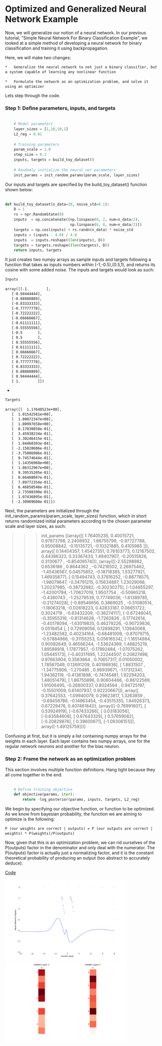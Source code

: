 # Optimized and Generalized Neural Network Example

Now, we will generalize our notion of a neural network. In our previous tutorial, "Simple Neural Network For Binary Classification Example", we looked at a simple method of developing a neural network for binary classification and training it using backpropagation.

Here, we will make two changes:

	*	Generalize the neural network to not just a binary classifier, but a system capable of learning any nonlinear function
	
	*	Formulate the network as an optimization problem, and solve it using an optimizer

Lets step through the code.

### Step 1: Define parameters, inputs, and targets

```python

    # Model parameters
    layer_sizes = [1,10,10,1]
    L2_reg = 0.01

    # Training parameters
    param_scale = 1.0
    step_size = 0.1
    inputs, targets = build_toy_dataset()

    # Randomly initialize the neural net parameters
    init_params = init_random_params(param_scale, layer_sizes)
```

Our inputs and targets are specified by the build_toy_dataset() function shown below:

```python

def build_toy_dataset(n_data=20, noise_std=0.1):
    D = 1
    rs = npr.RandomState(0)
    inputs  = np.concatenate([np.linspace(0, 2, num=n_data/2),
                              np.linspace(6, 8, num=n_data/2)])
    targets = np.cos(inputs) + rs.randn(n_data) * noise_std
    inputs = (inputs - 4.0) / 4.0
    inputs  = inputs.reshape((len(inputs), D))
    targets = targets.reshape((len(targets), D))
    return inputs, targets

```

It just creates two numpy arrays as sample inputs and targets following a function that takes as inputs numbers within (-1,-0.5),(0.5,1), and returns its cosine with some added noise. The inputs and targets would look as such:

	Inputs 

	array([[-1.        ],				
       [-0.94444444],
       [-0.88888889],
       [-0.83333333],
       [-0.77777778],
       [-0.72222222],
       [-0.66666667],
       [-0.61111111],
       [-0.55555556],
       [-0.5       ],
       [ 0.5       ],
       [ 0.55555556],
       [ 0.61111111],
       [ 0.66666667],
       [ 0.72222222],
       [ 0.77777778],
       [ 0.83333333],
       [ 0.88888889],
       [ 0.94444444],
       [ 1.        ]])


   -

   	Targets

   	array([[  1.17640523e+00],
       [  1.01542581e+00],
       [  1.00072347e+00],
       [  1.00997658e+00],
       [  8.17030850e-01],
       [  3.45938234e-01],
       [  3.30246415e-01],
       [  1.04460393e-04],
       [ -2.15828606e-01],
       [ -3.75086986e-01],
       [  9.74574644e-01],
       [  1.14356968e+00],
       [  1.06312967e+00],
       [  9.39535205e-01],
       [  8.66488047e-01],
       [  7.09772354e-01],
       [  6.46850548e-01],
       [  2.73500390e-01],
       [  1.07436895e-01],
       [ -2.30909608e-01]])


Next, the parameters are initialized through the init_random_params(param_scale, layer_sizes) function, which in short returns randomized initial parameters according to the chosen parameter scale and layer sizes, as such:

>>> init_params
[(array([[ 1.76405235,  0.40015721,  0.97873798,  2.2408932 ,  1.86755799,
        -0.97727788,  0.95008842, -0.15135721, -0.10321885,  0.4105985 ]]), array([ 0.14404357,  1.45427351,  0.76103773,  0.12167502,  0.44386323,
        0.33367433,  1.49407907, -0.20515826,  0.3130677 , -0.85409574])), (array([[-2.55298982,  0.6536186 ,  0.8644362 , -0.74216502,  2.26975462,
        -1.45436567,  0.04575852, -0.18718385,  1.53277921,  1.46935877],
       [ 0.15494743,  0.37816252, -0.88778575, -1.98079647, -0.34791215,
         0.15634897,  1.23029068,  1.20237985, -0.38732682, -0.30230275],
       [-1.04855297, -1.42001794, -1.70627019,  1.9507754 , -0.50965218,
        -0.4380743 , -1.25279536,  0.77749036, -1.61389785, -0.21274028],
       [-0.89546656,  0.3869025 , -0.51080514, -1.18063218, -0.02818223,
         0.42833187,  0.06651722,  0.3024719 , -0.63432209, -0.36274117],
       [-0.67246045, -0.35955316, -0.81314628, -1.7262826 ,  0.17742614,
        -0.40178094, -1.63019835,  0.46278226, -0.90729836,  0.0519454 ],
       [ 0.72909056,  0.12898291,  1.13940068, -1.23482582,  0.40234164,
        -0.68481009, -0.87079715, -0.57884966, -0.31155253,  0.05616534],
       [-1.16514984,  0.90082649,  0.46566244, -1.53624369,  1.48825219,
         1.89588918,  1.17877957, -0.17992484, -1.07075262,  1.05445173],
       [-0.40317695,  1.22244507,  0.20827498,  0.97663904,  0.3563664 ,
         0.70657317,  0.01050002,  1.78587049,  0.12691209,  0.40198936],
       [ 1.8831507 , -1.34775906, -1.270485  ,  0.96939671, -1.17312341,
         1.94362119, -0.41361898, -0.74745481,  1.92294203,  1.48051479],
       [ 1.86755896,  0.90604466, -0.86122569,  1.91006495, -0.26800337,
         0.8024564 ,  0.94725197, -0.15501009,  0.61407937,  0.92220667]]), array([ 0.37642553, -1.09940079,  0.29823817,  1.3263859 , -0.69456786,
       -0.14963454, -0.43515355,  1.84926373,  0.67229476,  0.40746184])), (array([[-0.76991607],
       [ 0.53924919],
       [-0.67433266],
       [ 0.03183056],
       [-0.63584608],
       [ 0.67643329],
       [ 0.57659082],
       [-0.20829876],
       [ 0.39600671],
       [-1.09306151]]), array([-1.49125759]))]

Confusing at first, but it is simply a list containing numpy arrays for the weights in each layer. Each layer contains two numpy arrays, one for the regular network neurons and another for the bias neuron.

### Step 2: Frame the network as an optimization problem

This section involves multiple function definitions. Hang tight because they all come together in the end.

```python

    # Define training objective
    def objective(params, iter):
        return -log_posterior(params, inputs, targets, L2_reg)

```

We begin by specifying our objective function, or function to be optimized. As we know from bayesian probability, the function we are aiming to optimize is the following:

	P (our weights are correct | outputs) = P (our outputs are correct | weights) * P(weights)/P(outputs) 

Now, given that this is an optimization problem, we can rid ourselves of the P(outputs) factor in the denominator and only deal with the numerator. The P(outputs) factor is actually just a normalizing factor, and it is the constant theoretical probability of producing an output (too abstract to accurately deduce).



[Code](../final_code/neural_net_optimized.py)

<img src="neural_net_optimized.gif" width="400">

<img src="network_weights.gif" width="400">
